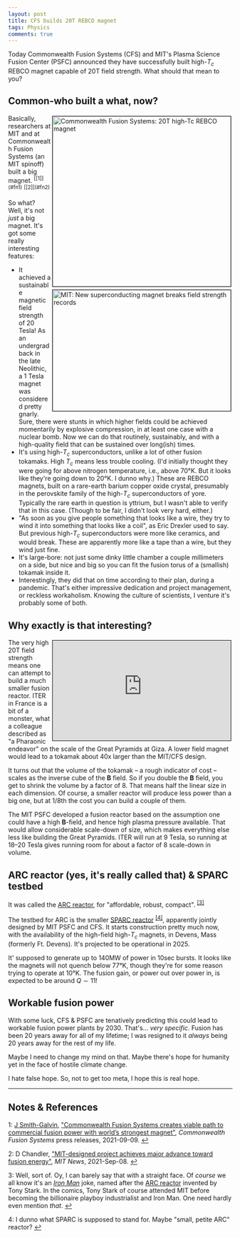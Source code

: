 ```yaml
---
layout: post
title: CFS builds 20T REBCO magnet
tags: Physics 
comments: true
---
```


Today Commonwealth Fusion Systems (CFS) and MIT's Plasma Science Fusion Center (PSFC)
announced they have successfully built high-$T_c$ REBCO magnet capable of 20T field
strength.  What should that mean to you?  


## Common-who built a what, now?  

<img src="{{ site.baseurl }}/images/2021-09-09-cfs-20t-magnet-cfs.jpg" width="400" height="381" alt="Commonwealth Fusion Systems: 20T high-Tc REBCO magnet" title = "Commonwealth Fusion Systems: 20T high-Tc REBCO magnet" style="float: right; margin: 3px 3px 3px 3px; border: 1px solid #000000;">
<img src="{{ site.baseurl }}/images/2021-09-09-cfs-20t-magnet-mit.jpg" width="400" height="271" alt="MIT: New superconducting magnet breaks field strength records" title = "MIT: New superconducting magnet breaks field strength records" style="float: right; margin: 3px 3px 3px 3px; border: 1px solid #000000;">
Basically, researchers at MIT and at Commonwealth Fusion Systems (an MIT spinoff) built a
big magnet.  <sup id="fn1a">[[1]](#fn1)</sup> <sup id="fn2a">[[2]](#fn2)</sup>

So what?  Well, it's not _just_ a big magnet.  It's got some really interesting features:  
- It achieved a sustainable magnetic field strength of 20 Tesla!  As an undergrad back in
  the late Neolithic, a 1 Tesla magnet was considered pretty gnarly.  Sure, there were
  stunts in which higher fields could be achieved momentarily by explosive compression, in
  at least one case with a nuclear bomb.  Now we can do that routinely, sustainably, and
  with a high-quality field that can be sustained over long(ish) times.  
- It's using high-$T_c$ superconductors, unlike a lot of other fusion tokamaks.  High $T_c$
  means less trouble cooling.  (I'd initially thought they were going for above nitrogen
  temperature, i.e., above 70&deg;K.  But it looks like they're going down to 20&deg;K. I
  dunno why.)  These are REBCO magnets, built on a rare-earth barium copper oxide crystal,
  presumably in the perovskite family of the high-$T_c$ superconductors of yore.  Typically
  the rare earth in question is yttrium, but I wasn't able to verify that in this case.
  (Though to be fair, I didn't look very hard, either.)  
- "As soon as you give people something that looks like a wire, they try to wind it into something
  that looks like a coil", as Eric Drexler used to say.  But previous high-$T_c$
  superconductors were more like ceramics, and would break.  These are apparently more
  like a tape than a wire, but they wind just fine.  
- It's large-bore: not just some dinky little chamber a couple millimeters on a side, but
  nice and big so you can fit the fusion torus of a (smallish) tokamak inside it.  
- Interestingly, they did that on time according to their plan, during a pandemic.  That's
  either impressive dedication and project management, or reckless workaholism.  Knowing
  the culture of scientists, I venture it's probably some of both.  


## Why exactly is that interesting?  

<iframe width="400" height="224" src="https://www.youtube.com/embed/yXLO3-7BRwQ" allow="accelerometer; encrypted-media; gyroscope; picture-in-picture" allowfullscreen style="float: right; margin: 3px 3px 3px 3px; border: 1px solid #000000;"></iframe>
The very high 20T field strength means one can attempt to build a much smaller fusion
reactor.  ITER in France is a bit of a monster, what a colleague described as "a Pharaonic
endeavor" on the scale of the Great Pyramids at Giza.  A lower field magnet would lead to
a tokamak about 40x larger than the MIT/CFS design.  

It turns out that the volume of the tokamak &ndash; a rough indicator of cost &ndash;
scales as the inverse cube of the $\mathbf{B}$ field.  So if you double the $\mathbf{B}$
field, you get to shrink the volume by a factor of 8.  That means half the linear size in
each dimension.  Of course, a smaller reactor will produce less power than a big one, but
at 1/8th the cost you can build a couple of them.  

The MIT PSFC developed a fusion reactor based on the assumption one could have a high
$\mathbf{B}$-field, and hence high plasma pressure available.  That would allow
considerable scale-down of size, which makes everything else less like building the Great
Pyramids.  ITER will run at 9 Tesla, so running at 18&ndash;20 Tesla gives running room
for about a factor of 8 scale-down in volume.  


## ARC reactor (yes, it's really called that) &amp; SPARC testbed  

It was called the [ARC reactor](https://en.wikipedia.org/wiki/ARC_fusion_reactor), for
"affordable, robust, compact". <sup id="fn3a">[[3]](#fn3)</sup>

The testbed for ARC is the smaller 
[SPARC reactor](https://www.psfc.mit.edu/sparc) <sup id="fn4a">[[4]](#fn4)</sup>, 
apparently jointly designed by MIT PSFC and CFS.  It starts construction pretty much now,
with the availability of the high-field high-$T_c$ magnets, in Devens, Mass (formerly
Ft. Devens).  It's projected to be operational in 2025.  

It' supposed to generate up to 140MW of power in 10sec bursts.  It looks like the magnets
will not quench below 77&deg;K, though they're for some reason trying to operate at
10&deg;K.  The fusion gain, or power out over power in, is expected to be around 
$Q \sim 11$!  


## Workable fusion power  

With some luck, CFS &amp; PSFC are tenatively predicting this could lead to workable
fusion power plants by 2030.  That's&hellip; _very specific_.  Fusion has been 20 years
away for all of my lifetime; I was resigned to it _always_ being 20 years away for the
rest of my life.  

Maybe I need to change my mind on that.  Maybe there's hope for humanity yet in the face
of hostile climate change.  

I hate false hope.  So, not to get too meta, I hope this is real hope.  

---

## Notes &amp; References  

<!--
<sup id="fn1a">[[1]](#fn1)</sup>
<a id="fn1">1</a>: [↩](#fn1a)  
-->

<a id="fn1">1</a>: [J Smith-Galvin](mailto:jsmithgalvin@cfs.energy), ["Commonwealth Fusion Systems creates viable path to commercial fusion power with world’s strongest magnet"](https://cfs.energy/news-and-media/cfs-commercial-fusion-power-with-hts-magnet), _Commonwealth Fusion Systems_ press releases, 2021-09-09. [↩](#fn1a)  

<a id="fn2">2</a>: D Chandler, ["MIT-designed project achieves major advance toward fusion energy"](https://news.mit.edu/2021/MIT-CFS-major-advance-toward-fusion-energy-0908), _MIT News_, 2021-Sep-08. [↩](#fn2a)  

<a id="fn3">3</a>: Well, sort of.  Oy, I can barely say that with a straight face.  Of _course_ we all know it's an [_Iron Man_](https://en.wikipedia.org/wiki/Iron_Man) joke, named after the [ARC reactor](https://en.wikipedia.org/wiki/Features_of_the_Marvel_Cinematic_Universe#Arc_Reactor) invented by Tony Stark.  In the comics, Tony Stark of course attended MIT before becoming the billionaire playboy industrialist and Iron Man.  One need hardly even mention _that_. [↩](#fn3a)  

<a id="fn4">4</a>: I dunno what SPARC is supposed to stand for.  Maybe "small, petite ARC" reactor?  [↩](#fn4a)  
